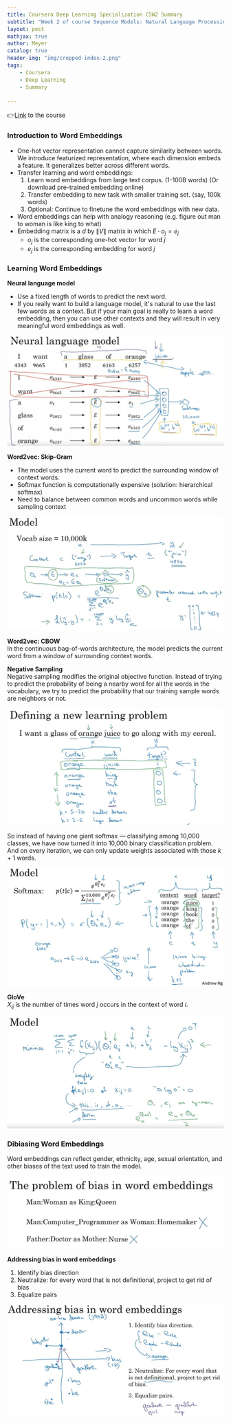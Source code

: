```yaml
---
title: Coursera Deep Learning Specialization C5W2 Summary
subtitle: "Week 2 of course Sequence Models: Natural Language Processing & Word Embeddings"
layout: post
mathjax: true
author: Meyer
catalog: true
header-img: "img/cropped-index-2.png"
tags: 
    - Coursera
    - Deep Learning
    - Summary

---
```


👉[Link](https://www.coursera.org/learn/nlp-sequence-models) to the course


### Introduction to Word Embeddings
* One-hot vector representation cannot capture similarity between words. We introduce featurized representation, where each dimension embeds a feature. It generalizes better across different words. 
* Transfer learning and word embeddings:
  1. Learn word embeddings from large text corpus. (1-100B words) (Or download pre-trained embedding online)
  2. Transfer embedding to new task with smaller training set. (say, 100k words)
  3. Optional: Continue to finetune the word embeddings with new data.
* Word embeddings can help with analogy reasoning (e.g. figure out man to woman is like king to what)
* Embedding matrix is a $d$ by $\|V\|$ matrix in which $E\cdot o_j=e_j$
  * $o_j$ is the corresponding one-hot vector for word $j$
  * $e_j$ is the corresponding embedding for word $j$

### Learning Word Embeddings
**Neural language model**
  * Use a fixed length of words to predict the next word.
  * If you really want to build a language model, it's natural to use the last few words as a context. But if your main goal is really to learn a word embedding, then you can use other contexts and they will result in very meaningful word embeddings as well.

![](/img/in-post/C5W2/neural_language_model.jpg)

**Word2vec: Skip-Gram**
  * The model uses the current word to predict the surrounding window of context words.
  * Softmax function is computationally expensive (solution: hierarchical softmax)
  * Need to balance between common words and uncommon words while sampling context

![](/img/in-post/C5W2/skip-gram.jpg)

**Word2vec: CBOW**  
In the continuous bag-of-words architecture, the model predicts the current word from a window of surrounding context words. 

**Negative Sampling**  
Negative sampling modifies the original objective function. Instead of trying to predict the probability of being a nearby word for all the words in the vocabulary, we try to predict the probability that our training sample words are neighbors or not.

![](/img/in-post/C5W2/negative_sampling1.jpg)

So instead of having one giant softmax — classifying among 10,000 classes, we have now turned it into 10,000 binary classification problem. And on every iteration, we can only update weights associated with those $k+1$ words.

![](/img/in-post/C5W2/negative_sampling2.jpg)

**GloVe**  
$X_{ij}$ is the number of times word $j$ occurs in the context of word $i$.

![](/img/in-post/C5W2/GloVe.jpg)


### Dibiasing Word Embeddings
Word embeddings can reflect gender, ethnicity, age, sexual orientation, and other biases of the text used to train the model.

![](/img/in-post/C5W2/bias.jpg)

**Addressing bias in word embeddings**
1. Identify bias direction
2. Neutralize: for every word that is not definitional, project to get rid of bias
3. Equalize pairs

![](/img/in-post/C5W2/addressing_bias.jpg)